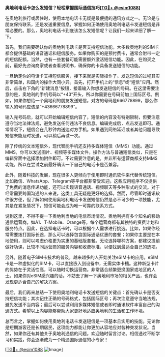 **奥地利电话卡怎么发短信？轻松掌握国际通信技巧[[TG💪+ @esim1088](https://t.me/s/esim1088)]**

在奥地利旅行或居住时，使用本地电话卡无疑是最便捷的通讯方式之一。无论是与朋友保持联系，还是发送重要信息，掌握如何正确使用奥地利电话卡发送短信是非常必要的。那么，奥地利电话卡到底该怎么发短信呢？让我们一起来详细了解一下。

首先，我们需要确认你的奥地利电话卡是否支持短信功能。大多数奥地利的SIM卡都会提供基础的语音通话和短信服务。如果你购买的是预付费卡，通常会附带一定的短信配额。当然，也有一些套餐可能需要额外激活短信功能。因此，在购买之前，最好先咨询商家或者查看说明书，确保你的卡具备发送短信的功能。

一旦确定你的电话卡支持短信服务，接下来就是实际操作了。发送短信的过程其实非常简单，和国内的操作大同小异。首先，打开手机上的“信息”或“短信”应用。然后，点击右下角的“新建消息”按钮，接着输入你想发送短信的号码。在这里需要注意的是，奥地利的手机号码以“+43”开头，所以你需要在号码前加上国际区号。例如，如果你想给一个奥地利的朋友发送短信，对方的号码是666778899，那么你输入的号码应该是“+43666778899”。

输入完号码后，就可以开始编辑短信内容了。短信的内容没有特别限制，但要注意遵守当地法律法规，避免发送任何违法不良信息。编辑完成后，点击发送即可。通常情况下，短信会在几秒钟内送达对方手机。如果遇到网络延迟或者其他问题导致短信未能及时发送，可以稍后再试一次。

除了传统的文本短信外，现代智能手机还支持多媒体短信（MMS）功能。通过MMS，你可以发送图片、视频等多媒体文件。操作方法与普通短信类似，只是在编辑界面中选择添加附件即可。不过需要注意的是，并非所有运营商都支持MMS功能，所以在尝试之前最好确认一下自己的电话卡是否兼容。

此外，随着科技的发展，现在很多人更倾向于使用即时通讯软件来代替传统短信。比如微信、WhatsApp、Telegram等平台都非常受欢迎。这些应用程序不仅提供了免费的消息传递功能，还可以实现语音通话、视频聊天等多种形式的交流。对于经常需要跨国沟通的人来说，这类工具无疑是更好的选择。然而，尽管即时通讯软件很方便，但了解如何使用奥地利电话卡发送短信仍然是必不可少的一项技能，尤其是在紧急情况下，短信可能会成为唯一可靠的联系方式。

说到这里，不得不提一下奥地利当地的电信市场情况。奥地利拥有多个知名的移动通信运营商，如A1、T-Mobile、Orange等。每个运营商都有其独特的资费计划和服务特点。因此，在选择电话卡时，可以根据个人需求进行挑选。比如，如果你经常需要拨打国际长途，那么可以选择包含国际通话优惠的套餐；如果你主要是在本地使用，则可以考虑价格更为实惠的基础版套餐。无论选择哪种方案，都建议提前做好功课，比较不同运营商的服务内容和收费标准，以便找到最适合自己的选项。

另外，随着电子SIM卡技术的普及，越来越多的人开始关注eSIM卡的应用。eSIM卡是一种虚拟化的SIM卡，可以直接嵌入到设备中，无需实体卡槽。这种新型卡片的优势在于灵活性高，可以随时切换运营商，非常适合频繁更换国家或地区的人士。如果你对eSIM感兴趣的话，不妨去了解一下奥地利市场的相关产品，也许会发现更适合自己的解决方案。

最后，我们再来总结一下使用奥地利电话卡发送短信的关键点：首先确认卡是否支持短信功能；其次记住正确的号码格式，包括国际区号；再次注意遵守当地法规，避免发送不当内容；最后可以尝试利用多媒体短信或者即时通讯软件丰富自己的沟通方式。希望以上内容能够帮助大家更好地适应奥地利的生活和工作环境。

总而言之，掌握如何使用奥地利电话卡发送短信是一项基本且实用的技能。无论你是短期游客还是长期居民，这项能力都能让你更加从容地应对各种突发状况。当然，如果你还有其他关于奥地利通信的问题，欢迎随时留言讨论。相信通过不断学习和实践，你会逐渐成为一个精通国际通信的小专家！

[[TG💪+ @esim1088](https://t.me/s/esim1088) ![Image](https://i.postimg.cc/4NQfJmqS/Snipaste-2025-05-13-00-14-12.png)]